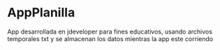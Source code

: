# AppPlanilla
App desarrollada en jdeveloper para fines educativos, usando archivos temporales txt y se almacenan los datos mientras la app este corriendo
